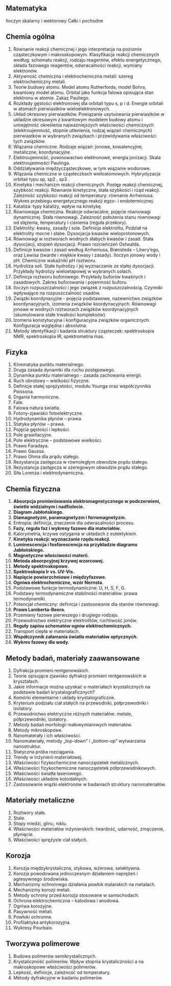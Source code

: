 ## Matematyka

Iloczyn skalarny i wektorowy
Całki i pochodne

## Chemia ogólna

1. Równanie reakcji chemicznej i jego interpretacja na poziomie cząsteczkowym i makroskopowym. Klasyfikacja reakcji chemicznych według: schematu reakcji, rodzaju reagentów, efektu energetycznego, składu fazowego reagentów, odwracalności reakcji, wymiany elektronów. 
2. Aktywność chemiczna i elektrochemiczna metali: szereg elektrochemiczny metali. 
3. Teorie budowy atomu. Model atomu Rutherforda, model Bohra, kwantowy model atomu. Orbital jako funkcja falowa opisująca stan elektronu w atomie. Zakaz Pauliego. 
4. Rozkłady gęstości elektronowej dla orbitali typu s, p i d. Energie orbitali w atomach pierwiastków wieloelektronowych. 
5. Układ okresowy pierwiastków. Powiązanie usytuowania pierwiastków w układzie okresowym z kwantowym modelem budowy atomu i umiejętność określenia najważniejszych właściwości chemicznych (elektroujemność, stopnie utlenienia, rodzaj wiązań chemicznych) pierwiastków w wybranych związkach i przewidywania właściwości tych związków. 
6. Wiązania chemiczne. Rodzaje wiązań: jonowe, kowalencyjne, metaliczne, koordynacyjne. 
7. Elektroujemność, powinowactwo elektronowe, energia jonizacji. Skala elektroujemności Paulinga. 
8. Oddziaływania międzycząsteczkowe, w tym wiązanie wodorowe. 
9. Wiązania chemiczne w cząsteczkach wieloatomowych. Hybrydyzacja orbitali typu sp, sp2 , sp3 . 
10. Kinetyka i mechanizm reakcji chemicznych. Postęp reakcji chemicznej, szybkość reakcji. Równanie kinetyczne, stała szybkości i rząd reakcji. Zależność szybkości reakcji od temperatury: równanie Arrheniusa. Wykres przebiegu energetycznego reakcji egzo- i endotermicznej.
11. Kataliza: typy katalizy, wpływ na kinetykę.
12. Równowaga chemiczna. Reakcje odwracalne, pojęcie równowagi dynamicznej. Stała równowagi. Zależność położenia stanu równowagi od stężenia, temperatury i ciśnienia (reguła przekory). 
13. Elektrolity: kwasy, zasady i sole. Definicja elektrolitu, Podział na elektrolity mocne i słabe. Dysocjacja kwasów wieloprotonowych. 
14. Równowagi w roztworach wodnych słabych kwasów i zasad. Stała dysocjacji, stopień dysocjacji. Prawo rozcieńczeń Ostwalda. 
15. Definicje kwasów i zasad według Arrheniusa, Brønsteda – Löwry’ego, oraz Lewisa (twarde i miękkie kwasy i zasady). Iloczyn jonowy wody i pH. Chemiczne wskaźniki pH roztworu. 
16. Hydroliza soli. Stała hydrolizy i jej wyznaczanie ze stałej dysocjacji. Przykłady hydrolizy wieloetapowej w wybranych solach. 
17. Definicja roztworu buforowego. Przykłady buforów kwaśnych i zasadowych. Zakres buforowania i pojemność buforu. 
18. Iloczyn rozpuszczalności i jego związek z rozpuszczalnością. Czynniki wpływające na rozpuszczalność osadów. 
19. Związki koordynacyjne - pojęcia podstawowe, nazewnictwo związków koordynacyjnych, izomeria związków koordynacyjnych. Równowagi jonowe w wodnych roztworach związków koordynacyjnych (skumulowane stałe trwałości kompleksów). 
20. Izomeria konstytucyjna i konfiguracyjna związków organicznych. Konfiguracja względna i absolutna. 
21. Metody identyfikacji i badania struktury cząsteczek: spektroskopia NMR, spektroskopia IR, spektrometria mas.

## Fizyka

1. Kinematyka punktu materialnego.
2. Druga zasada dynamiki dla ruchu postępowego.
3. Dynamika punktu materialnego - zasada zachowania energii.
4. Ruch obrotowy – wielkości fizyczne.
5. Definicje stałej sprężystości, modułu Younga oraz współczynnika Poissona.
6. Drgania harmoniczne.
7. Fale.
8. Falowa natura światła.
9. Fotony-zjawisko fotoelektryczne.
10. Hydrodynamika płynów – prawa.
11. Statyka płynów – prawa.
12. Pojęcia gęstości i lepkości.
13. Pole grawitacyjne.
14. Pole elektryczne – podstawowe wielkości.
15. Prawo Faradaya.
16. Prawo Gaussa.
17. Prawo Ohma dla prądu stałego.
18. Rezystancja zastępcza w równoległym obwodzie prądu stałego.
19. Rezystancja zastępcza w szeregowym obwodzie prądu stałego.
20. Siła Lorenza i elektrodynamiczna.
## Chemia fizyczna

1. **Absorpcja promieniowania elektromagnetycznego w podczerwieni, świetle widzialnym i nadfiolecie.**
2. **Diagram Jabłońskiego.**
3. **Diamagnetyzm, paramagnetyzm i ferromagnetyzm.**
4. Entropia: definicja, znaczenie dla odwracalności procesu. 
5. **Fazy, reguła faz i wykresy fazowe dla materiałów.**
6. Kalorymetria, krzywe ostygania w układach z eutektykiem.
7. **Kinetyka reakcji: wyznaczanie rzędu reakcji.**
8. **Luminescencja i fosforescencja na przykładzie diagramu Jabłońskiego.**
9. **Magnetyczne właściwości materii.**
10. **Metoda absorpcyjnej krzywej wzorcowej.**
11. **Metody spektroskopowe.**
12. **Spektroskopia Ir vs. UV-Vis.**
13. **Napięcie powierzchniowe i międzyfazowe.**
14. **Ogniwa elektrochemiczne, wzór Nernsta.**
15. Podstawowe funkcje termodynamiczne: U, H, S, F, G.
16. Podstawy termodynamiczne stabilności materiałów: prawa termodynamiki.
17. Potencjał chemiczny: definicja i zastosowanie dla stanów równowagi.
18. **Prawo Lamberta-Beera.**
19. Przemiany fazowe pierwszego i drugiego rodzaju.
20. Przewodnictwo elektryczne elektrolitów, ruchliwość jonów.
21. **Reguły zapisu schematów ogniw elektrochemicznych.**
22. Transport ciepła w materiałach.
23. **Współczynnik załamania światła materiałów optycznych.**
24. **Wykres fazowy dla wody.**

## Metody badań, materiały zaawansowane

1. Dyfrakcja promieni rentgenowskich.
2. Teorie opisujące zjawisko dyfrakcji promieni rentgenowskich w kryształach.
3. Jakie informacje można uzyskać o materiałach krystalicznych na podstawie badań krystalograficznych?
4. Komórki elementarne i układy krystalograficzne.
5. Kryterium podziału ciał stałych na przewodniki, półprzewodniki i izolatory.
6. Przewodnictwo elektryczne różnych materiałów: metale, półprzewodniki, izolatory.
7. Metody badań morfologii małowymiarowych materiałów.
8. Metody mikroskopowe.
9. Nanomaterały i ich właściwości.
10. Nanomateriały, metody „top-down” i „bottom-up” wytwarzania nanostruktur.
11. Statyczna próba rozciągania.
12. Trendy w inżynierii materiałowej.
13. Właściwości fizykochemiczne nanocząstetek metalicznych.
14. Właściwości fizykochemiczne nanocząstetek półprzewodnikowych.
15. Właściwości światła laserowego.
16. Właściwości układów koloidalnych.
17. Zastosowanie wiązki elektronów w badaniach struktury nanomateriałów.

## Materiały metaliczne

1. Roztwory stałe.
2. Stale.
3. Stopy miedzi, glinu, niklu.
4. Właściwości materiałów inżynierskich: twardość, udarność, zmęczenie, płynięcie.
5. Właściwości sprężyste ciał stałych.

## Korozja

1. Korozja międzykrystaliczna, stykowa, wżerowa, selektywna.
2. Korozja powodowana jednoczesnym działaniem naprężeń i agresywnego środowiska.
3. Mechanizmy ochronnego działania powłok malarskich na metalach.
4. Mechanizmy korozji metali.
5. Metody ochrony przed korozja stosowane w samochodach.
6. Ochrona elektrochemiczna – katodowa i anodowa.
7. Ogniwa korozyjne.
8. Pasywność metali.
9. Powłoki ochronne.
10. Profilaktyka antykorozyjna.
11. Wykresy Pourbaix.

## Tworzywa polimerowe

1. Budowa polimerów semikrystalicznych.
2. Krystaliczność polimerów. Wpływ stopnia krystaliczności a na makroskopowe właściwości polimerów.
3. Lepkość, definicje, zależność od temperatury.
4. Metody dyfrakcyjne w badaniu polimerów.
